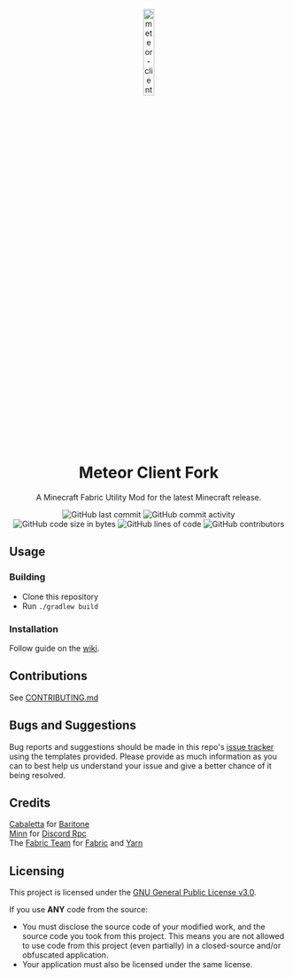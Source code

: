 
<p align="center">
<img src="https://meteorclient.com/icon.png" alt="meteor-client-logo" width="20%"/>
</p>

<h1 align="center">Meteor Client Fork</h1>

<p align="center">A Minecraft Fabric Utility Mod for the latest Minecraft release.</p>

<div align="center">
    <img src="https://shields.io/github/last-commit/Slavko-P/meteor-client-fork" alt="GitHub last commit"/>
    <img src="https://img.shields.io/github/commit-activity/w/Slavko-P/meteor-client-fork" alt="GitHub commit activity"/>
    <br>
    <img src="https://img.shields.io/github/languages/code-size/Slavko-P/meteor-client-fork" alt="GitHub code size in bytes"/>
    <img src="https://tokei.rs/b1/github/Slavko-P/meteor-client-fork" alt="GitHub lines of code"/>
    <img src="https://img.shields.io/github/contributors/Slavko-P/meteor-client-fork" alt="GitHub contributors"/>
</div>

## Usage

### Building
- Clone this repository
- Run `./gradlew build`

### Installation
Follow guide on the [wiki](https://github.com/MeteorDevelopment/meteor-client/wiki/Installation).

## Contributions
See [CONTRIBUTING.md](https://github.com/MeteorDevelopment/meteor-client/blob/master/CONTRIBUTING.md)

## Bugs and Suggestions
Bug reports and suggestions should be made in this repo's [issue tracker](https://github.com/MeteorDevelopment/meteor-client/issues) using the templates provided. Please provide as much information as you can to best help us understand your issue and give a better chance of it being resolved.

## Credits
[Cabaletta](https://github.com/cabaletta) for [Baritone](https://github.com/cabaletta/baritone)  
[Minn](https://github.com/MinnDevelopment) for [Discord Rpc](https://github.com/MinnDevelopment/java-discord-rpc)  
The [Fabric Team](https://github.com/FabricMC) for [Fabric](https://github.com/FabricMC/fabric-loader) and [Yarn](https://github.com/FabricMC/yarn)

## Licensing
This project is licensed under the [GNU General Public License v3.0](https://www.gnu.org/licenses/gpl-3.0.en.html). 

If you use **ANY** code from the source:
- You must disclose the source code of your modified work, and the source code you took from this project. This means you are not allowed to use code from this project (even partially) in a closed-source and/or obfuscated application.
- Your application must also be licensed under the same license.
